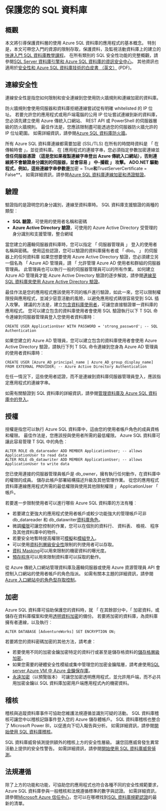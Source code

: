 <properties
   pageTitle="SQL 資料庫安全性概觀"
   description="深入了解 Azure SQL 資料庫和 SQL Server 的安全性，包括雲端之間的差異與 SQL Server 內部部署時，以驗證、 授權、 連線安全性、 加密與規範。"
   services="sql-database"
   documentationCenter=""
   authors="tmullaney"
   manager="jhubbard"
   editor=""/>

<tags
   ms.service="sql-database"
   ms.devlang="NA"
   ms.topic="article"
   ms.tgt_pltfrm="NA"
   ms.workload="data-management"
   ms.date="06/09/2016"
   ms.author="thmullan;jackr"/>


# <a name="securing-your-sql-database"></a>保護您的 SQL 資料庫

## <a name="overview"></a>概觀

本文將引導保護資料層的使用 Azure SQL 資料庫的應用程式的基本概念。 特別是，本文可帶您入門的資源的限制存取，保護資料，及監視活動資料庫上的建立的[快速入門 SQL 資料庫教學課程](sql-database-get-started.md)。 在所有類別的 SQL 安全性功能的完整概觀，請參閱[SQL Server 資料庫引擎和 Azure SQL 資料庫的資訊安全中心](https://msdn.microsoft.com/library/bb510589)。 其他資訊也適用於[安全性和 Azure SQL 資料庫技術的白皮書 （英文）](https://download.microsoft.com/download/A/C/3/AC305059-2B3F-4B08-9952-34CDCA8115A9/Security_and_Azure_SQL_Database_White_paper.pdf) (PDF)。

## <a name="connection-security"></a>連線安全性

連線安全性是指您如何限制和安全連線到您使用防火牆規則和連線加密的資料庫。

防火牆規則會使用伺服器和資料庫拒絕連線嘗試從有明確 whitelisted 的 IP 位址。 若要允許您的應用程式或用戶端電腦的公用 IP 位址嘗試連線到新的資料庫，您必須先建立使用 Azure 傳統入口網站、 REST API 或 PowerShell 的伺服器層級的防火牆規則。 最佳作法是，您應該限制盡可能透過您的伺服器防火牆允許的 IP 位址範圍。 如需詳細資訊，請參閱[Azure SQL 資料庫防火牆](https://msdn.microsoft.com/library/ee621782)。

所有 Azure SQL 資料庫連線都需要加密 (SSL/TLS) 在所有的時間時資料是 「 在傳輸時會 」，並從資料庫。 在 [應用程式的連接字串，您必須指定參數加密連線並**信任伺服器憑證 （這是您如果複製連線字串登出 Azure 傳統入口網站），否則連線將不會驗證身分識別的伺服器，並會容易 」 中-攔截 」 攻擊。 ADO.NET 驅動程式，例如，這些連線字串參數是**加密 = True**和**TrustServerCertificate = False**。 如需詳細資訊，請參閱[Azure SQL 資料庫連線加密和憑證驗證](https://msdn.microsoft.com/library/azure/ff394108#encryption)。


## <a name="authentication"></a>驗證

驗證指的是證明您的身分識別，連線至資料庫時。 SQL 資料庫支援驗證的兩種的類型︰

 - **SQL 驗證**，可使用的使用者名稱和密碼
 - **Azure Active Directory 驗證**，可使用的 Azure Active Directory 受管理的身分識別和支援管理，整合網域

當您建立的邏輯伺服器資料庫時，您可以指定 「 伺服器管理員 」 登入的使用者名稱與密碼。 使用這些認證，您可以驗證的資料庫擁有者或 「 dbo。 」 的伺服器上的任何資料庫 如果您想要使用 Azure Active Directory 驗證，您必須建立另一個名為 「 Azure AD 管理員，請 「 允許管理 Azure AD 使用者和群組的伺服器管理員。 此管理員也可以執行一般的伺服器管理員可以的所有作業。 如何建立 Azure AD 管理員才能 Azure Active Directory 驗證的逐步解說，請參閱[連線至 SQL 資料庫來使用 Azure Active Directory 驗證](sql-database-aad-authentication.md)。

最佳作法是您的應用程式應該使用不同的帳戶進行驗證，如此一來，您可以限制權限授與應用程式，並減少惡意活動的風險，以避免應用程式碼很容易受到 SQL 插入攻擊。 建議的方法是，建立[包含資料庫使用者](https://msdn.microsoft.com/library/ff929188)，可讓您直接驗證單一資料庫的應用程式。 您可以建立包含的資料庫使用者會使用 SQL 驗證執行以下 T SQL 命令連線到伺服器管理員登入您使用者資料庫時︰

```
CREATE USER ApplicationUser WITH PASSWORD = 'strong_password'; -- SQL Authentication
```

如果您建立的 Azure AD 管理員，您可以建立包含的資料庫使用者會使用 Azure Active Directory 驗證，請執行下列 T SQL 命令連線到您身為 Azure AD 管理員的使用者資料庫時︰

```
CREATE USER [Azure_AD_principal_name | Azure_AD_group_display_name] FROM EXTERNAL PROVIDER; -- Azure Active Directory Authentication
```

在任一情況下，這些使用者認證，而不是連線到資料庫伺服器管理員登入，應該指定應用程式的連線字串。

如需有關驗證到 SQL 資料庫的詳細資訊，請參閱[管理資料庫及 Azure SQL 資料庫中的登入](sql-database-manage-logins.md)。


## <a name="authorization"></a>授權
授權是指您可以執行 Azure SQL 資料庫中，這由您的使用者帳戶角色的成員資格和權限。 最佳作法是，您應該授與使用者所需的最低權限。 Azure SQL 資料庫可讓此容易管理 T SQL 中的角色︰

```
ALTER ROLE db_datareader ADD MEMBER ApplicationUser; -- allows ApplicationUser to read data
ALTER ROLE db_datawriter ADD MEMBER ApplicationUser; -- allows ApplicationUser to write data
```

您已使用連接的伺服器管理員帳戶是 db_owner，擁有執行任何動作，在資料庫中的權限的成員。 儲存此帳戶部署結構描述升級及其他管理作業。 從您的應用程式資料庫連線應用程式所需的最低權限與使用其他限制權限 」 ApplicationUser 「 帳戶。

若要進一步限制使用者可以進行哪些 Azure SQL 資料庫的方法有種︰

* 若要建立更強大的應用程式使用者帳戶或較少功能強大的管理帳戶可非 db_datareader 和 db_datawriter[資料庫角色](https://msdn.microsoft.com/library/ms189121)。
* 微調[權限](https://msdn.microsoft.com/library/ms191291)可讓您控制的作業，您可以在個別的資料行、 資料表、 檢視、 程序及其他資料庫中的物件。
* 若要安全地暫時提高權限可[模擬](https://msdn.microsoft.com/library/vstudio/bb669087)和[模組登入](https://msdn.microsoft.com/library/bb669102)。
* 可以使用[資料列層級安全性](https://msdn.microsoft.com/library/dn765131)限制的列使用者可以存取。
* [資料 Masking](sql-database-dynamic-data-masking-get-started.md)可以用來限制的機密資料的曝光度。
* [預存程序](https://msdn.microsoft.com/library/ms190782)可以用來限制資料庫可以採取的動作。

從 Azure 傳統入口網站管理資料庫及邏輯伺服器或使用 Azure 資源管理員 API 會控制入口網站的使用者帳戶的角色指派。 如需有關本主題的詳細資訊，請參閱[Azure 入口網站中的角色型存取控制](../active-directory./role-based-access-control-configure.md)。


## <a name="encryption"></a>加密

Azure SQL 資料庫可協助保護您的資料時，就 「 在其餘部分中，「 加密資料，或儲存在資料庫檔案和使用[透明資料加密](http://go.microsoft.com/fwlink/?LinkId=526242)的備份。 若要將加密的資料庫，為資料庫擁有者連線，以及執行︰

```
ALTER DATABASE [AdventureWorks] SET ENCRYPTION ON;
```

若要將您的資料密碼加密的其他方法，請考慮︰

* 若要使用不同的加密金鑰加密特定的資料行或甚至是儲存格資料的[儲存格層級加密](https://msdn.microsoft.com/library/ms179331.aspx)。
* 如果您需要的硬體安全性模組或集中管理您的加密金鑰階層，請考慮使用[SQL server Azure VM 中 Azure 金鑰保存庫](http://blogs.technet.com/b/kv/archive/2015/01/12/using-the-key-vault-for-sql-server-encryption.aspx)。
* [永遠加密](https://msdn.microsoft.com/library/mt163865.aspx)（以預覽版本） 可讓您加密透明應用程式，並允許用戶端，而不必共用加密金鑰以 SQL 資料庫加密用戶端應用程式內的機密資料。

## <a name="auditing"></a>稽核

稽核與追蹤資料庫事件可協助您維護法規遵循並識別可疑的活動。 SQL 資料庫稽核可讓您中以稽核記錄事件登入您的 Azure 儲存體帳戶。 SQL 資料庫稽核也整合了 Microsoft Power BI，以促進向下切入報告與分析。 如需詳細資訊，請參閱[開始使用 SQL 資料庫稽核](sql-database-auditing-get-started.md)。

SQL 資料庫威脅偵測提供額外的稽核上方的安全性層級。 讓您回應威脅發生異常活動上提供的安全性警告。 如需詳細資訊，請參閱[開始使用 SQL 資料庫威脅偵測](sql-database-threat-detection-get-started.md)。  

## <a name="compliance"></a>法規遵循

除了上方的功能和功能，可協助您的應用程式也符合各種不同的安全性規範要求，Azure SQL 資料庫參與一般稽核和法規遵循標準的數字與認證。 如需詳細資訊，請參閱[Microsoft Azure 信任中心](https://azure.microsoft.com/support/trust-center/)，您可以在哪裡找到[SQL 資料庫規範認證](https://azure.microsoft.com/support/trust-center/services/)的最新的清單。
